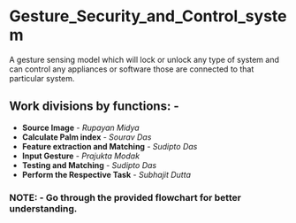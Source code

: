 # Gesture_Security_and_Control_system
A gesture sensing model which will lock or unlock any type of system and can control any appliances or software those are connected to that particular system.

## Work divisions by functions: -
* **Source Image** - *Rupayan Midya*⁩ 
* **Calculate Palm index** - *⁨Sourav Das*⁩ 
* **Feature extraction and Matching** - *Sudipto Das*
* **Input Gesture** - *Prajukta Modak*
* **Testing and Matching** - *Sudipto Das*
* **Perform the Respective Task** - *Subhajit Dutta*

### NOTE: - Go through the provided flowchart for better understanding.
